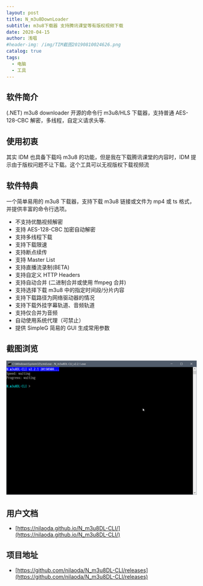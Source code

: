 ```yaml
---
layout: post
title: N_m3u8DownLoader
subtitle: m3u8下载器 支持腾讯课堂等有版权视频下载
date: 2020-04-15
author: 浅唱
#header-img: /img/TIM截图20190810024626.png
catalog: true
tags:
  - 电脑
  - 工具
---
```


## 软件简介

(.NET) m3u8 downloader 开源的命令行 m3u8/HLS 下载器，支持普通 AES-128-CBC 解密，多线程，自定义请求头等.

## 使用初衷

其实 IDM 也具备下载吗 m3u8 的功能，但是我在下载腾讯课堂的内容时，IDM 提示由于版权问题不让下载。这个工具可以无视版权下载视频流

## 软件特典

一个简单易用的 m3u8 下载器，支持下载 m3u8 链接或文件为 mp4 或 ts 格式，并提供丰富的命令行选项。

- 不支持优酷视频解密
- 支持 AES-128-CBC 加密自动解密
- 支持多线程下载
- 支持下载限速
- 支持断点续传
- 支持 Master List
- 支持直播流录制(BETA)
- 支持自定义 HTTP Headers
- 支持自动合并 (二进制合并或使用 ffmpeg 合并)
- 支持选择下载 m3u8 中的指定时间段/分片内容
- 支持下载路径为网络驱动器的情况
- 支持下载外挂字幕轨道、音频轨道
- 支持仅合并为音频
- 自动使用系统代理（可禁止）
- 提供 SimpleG 简易的 GUI 生成常用参数

## 截图浏览

![68747470733a2f2f6e696c616f64612e6769746875622e696f2f4e5f6d337538444c2d434c492f736f757263652f696d616765732f2545372539422542342545362538452541352545342542442542462545372539342541382e676966.gif](/img/68747470733a2f2f6e696c616f64612e6769746875622e696f2f4e5f6d337538444c2d434c492f736f757263652f696d616765732f2545372539422542342545362538452541352545342542442542462545372539342541382e676966.gif)

## 用户文档

- [https://nilaoda.github.io/N_m3u8DL-CLI/](https://nilaoda.github.io/N_m3u8DL-CLI/)

## 项目地址

- [https://github.com/nilaoda/N_m3u8DL-CLI/releases](https://github.com/nilaoda/N_m3u8DL-CLI/releases)
